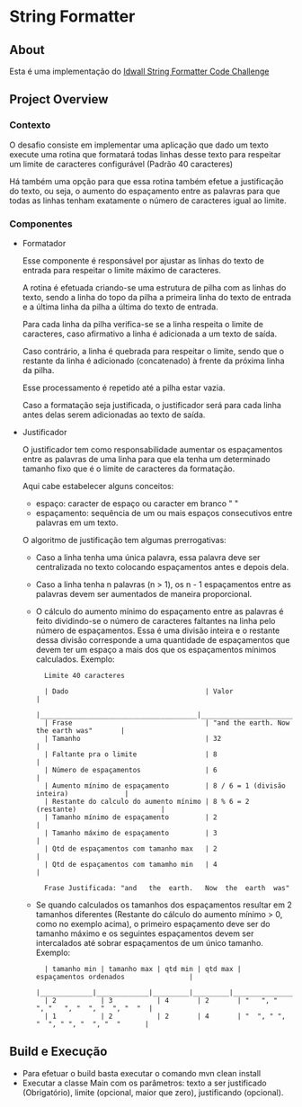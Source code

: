 # String Formatter
## About

Esta é uma implementação do [Idwall String Formatter Code Challenge](https://github.com/idwall/desafios/tree/master/strings)

## Project Overview
### Contexto

O desafio consiste em implementar uma aplicação que dado um texto execute uma rotina que formatará todas linhas desse texto para respeitar um limite de caracteres configurável (Padrão 40 caracteres)

Há também uma opção para que essa rotina também efetue a justificação do texto, ou seja, o aumento do espaçamento entre as palavras para que todas as linhas tenham exatamente o número de caracteres igual ao limite.
 
### Componentes

* Formatador

    Esse componente é responsável por ajustar as linhas do texto de entrada para respeitar o limite máximo de caracteres.
    
    A rotina é efetuada criando-se uma estrutura de pilha com as linhas do texto, sendo a linha do topo da pilha a primeira linha do texto de entrada e a última linha da pilha a última do texto de entrada.
    
    Para cada linha da pilha verifica-se se a linha respeita o limite de caracteres, caso afirmativo a linha é adicionada a um texto de saída. 
    
    Caso contrário, a linha é quebrada para respeitar o limite, sendo que o restante da linha é adicionado (concatenado) à frente da próxima linha da pilha.
    
    Esse processamento é repetido até a pilha estar vazia.
    
    Caso a formatação seja justificada, o justificador será para cada linha antes delas serem adicionadas ao texto de saída.
    
* Justificador

    O justificador tem como responsabilidade aumentar os espaçamentos entre as palavras de uma linha para que ela tenha um determinado tamanho fixo que é o limite de caracteres da formatação.
    
    Aqui cabe estabelecer alguns conceitos:
    * espaço: caracter de espaço ou caracter em branco " "
    * espaçamento: sequência de um ou mais espaços consecutivos entre palavras em um texto.
    
    O algoritmo de justificação tem algumas prerrogativas:
    
    * Caso a linha tenha uma única palavra, essa palavra deve ser centralizada no texto colocando espaçamentos antes e depois dela.
    * Caso a linha tenha n palavras (n > 1), os n - 1 espaçamentos entre as palavras devem ser aumentados de maneira proporcional.
    * O cálculo do aumento mínimo do espaçamento entre as palavras é feito dividindo-se o número de caracteres faltantes na linha pelo número de espaçamentos. Essa é uma divisão inteira e o restante dessa divisão corresponde a uma quantidade de espaçamentos que devem ter um espaço a mais dos que os espaçamentos mínimos calculados.
    Exemplo:
            
            Limite 40 caracteres
            
            | Dado                                  | Valor                                    |
            |_______________________________________|__________________________________________|
            | Frase                                 | "and the earth. Now the earth was"       |
            | Tamanho                               | 32                                       |
            | Faltante pra o limite                 | 8                                        |
            | Número de espaçamentos                | 6                                        |
            | Aumento mínimo de espaçamento         | 8 / 6 = 1 (divisão inteira)              |
            | Restante do calculo do aumento mínimo | 8 % 6 = 2 (restante)                     |
            | Tamanho mínimo de espaçamento         | 2                                        |
            | Tamanho máximo de espaçamento         | 3                                        |
            | Qtd de espaçamentos com tamanho max   | 2                                        |
            | Qtd de espaçamentos com tamamho min   | 4                                        |
            
            Frase Justificada: "and   the  earth.   Now  the  earth  was"
            
    * Se quando calculados os tamanhos dos espaçamentos resultar em 2 tamanhos diferentes 
    (Restante do cálculo do aumento mínimo > 0, como no exemplo acima), o primeiro espaçamento deve ser do tamanho máximo e os seguintes espaçamentos devem ser intercalados até sobrar espaçamentos de um único tamanho.
    Exemplo:
    
            | tamanho min | tamanho max | qtd min | qtd max | espaçamentos ordenados                |
            |_____________|_____________|_________|_________|_______________________________________|
            | 2           | 3           | 4       | 2       | "   ", "  ", "   ", "  ", "  ", "  "  |
            | 1           | 2           | 2       | 4       | "  ", " ", "  ", " ", "  ", "  "      |
    
## Build e Execução  

* Para efetuar o build basta executar o comando mvn clean install
* Executar a classe Main com os parâmetros: texto a ser justificado (Obrigatório), limite (opcional, maior que zero), justificando (opcional).
